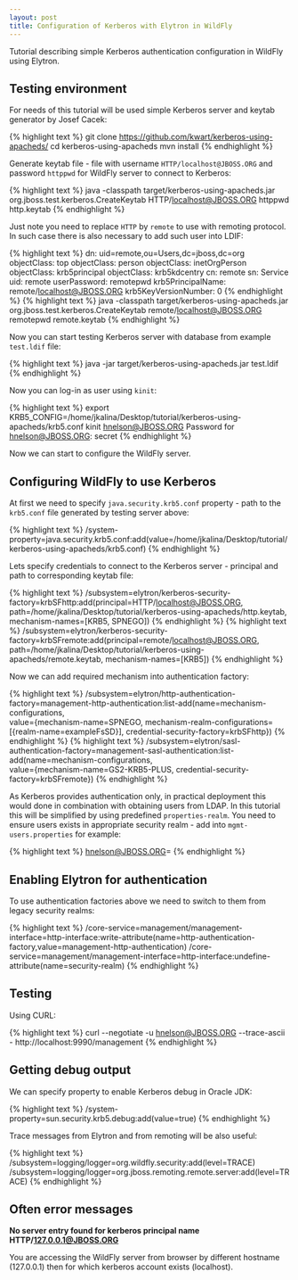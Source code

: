 ```yaml
---
layout: post
title: Configuration of Kerberos with Elytron in WildFly
---
```


Tutorial describing simple Kerberos authentication configuration in WildFly using Elytron.

## Testing environment

For needs of this tutorial will be used simple Kerberos server and keytab generator by Josef Cacek:

{% highlight text %}
git clone https://github.com/kwart/kerberos-using-apacheds/
cd kerberos-using-apacheds
mvn install
{% endhighlight %}

Generate keytab file - file with username `HTTP/localhost@JBOSS.ORG` and password `httppwd` for WildFly server to connect to Kerberos:

{% highlight text %}
java -classpath target/kerberos-using-apacheds.jar org.jboss.test.kerberos.CreateKeytab HTTP/localhost@JBOSS.ORG httppwd http.keytab
{% endhighlight %}

Just note you need to replace `HTTP` by `remote` to use with remoting protocol. In such case there is also necessary to add such user into LDIF:

{% highlight text %}
dn: uid=remote,ou=Users,dc=jboss,dc=org
objectClass: top
objectClass: person
objectClass: inetOrgPerson
objectClass: krb5principal
objectClass: krb5kdcentry
cn: remote
sn: Service
uid: remote
userPassword: remotepwd
krb5PrincipalName: remote/localhost@JBOSS.ORG
krb5KeyVersionNumber: 0
{% endhighlight %}
{% highlight text %}
java -classpath target/kerberos-using-apacheds.jar org.jboss.test.kerberos.CreateKeytab remote/localhost@JBOSS.ORG remotepwd remote.keytab
{% endhighlight %}

Now you can start testing Kerberos server with database from example `test.ldif` file:

{% highlight text %}
java -jar target/kerberos-using-apacheds.jar test.ldif
{% endhighlight %}

Now you can log-in as user using `kinit`:

{% highlight text %}
export KRB5_CONFIG=/home/jkalina/Desktop/tutorial/kerberos-using-apacheds/krb5.conf
kinit hnelson@JBOSS.ORG
Password for hnelson@JBOSS.ORG: secret
{% endhighlight %}

Now we can start to configure the WildFly server.

## Configuring WildFly to use Kerberos

At first we need to specify `java.security.krb5.conf` property - path to the `krb5.conf` file generated by testing server above:

{% highlight text %}
/system-property=java.security.krb5.conf:add(value=/home/jkalina/Desktop/tutorial/kerberos-using-apacheds/krb5.conf)
{% endhighlight %}

Lets specify credentials to connect to the Kerberos server - principal and path to corresponding keytab file:

{% highlight text %}
/subsystem=elytron/kerberos-security-factory=krbSFhttp:add(principal=HTTP/localhost@JBOSS.ORG, path=/home/jkalina/Desktop/tutorial/kerberos-using-apacheds/http.keytab, mechanism-names=[KRB5, SPNEGO])
{% endhighlight %}
{% highlight text %}
/subsystem=elytron/kerberos-security-factory=krbSFremote:add(principal=remote/localhost@JBOSS.ORG, path=/home/jkalina/Desktop/tutorial/kerberos-using-apacheds/remote.keytab, mechanism-names=[KRB5])
{% endhighlight %}

Now we can add required mechanism into authentication factory:

{% highlight text %}
/subsystem=elytron/http-authentication-factory=management-http-authentication:list-add(name=mechanism-configurations, \
    value={mechanism-name=SPNEGO, mechanism-realm-configurations=[{realm-name=exampleFsSD}], credential-security-factory=krbSFhttp})
{% endhighlight %}
{% highlight text %}
/subsystem=elytron/sasl-authentication-factory=management-sasl-authentication:list-add(name=mechanism-configurations, \
    value={mechanism-name=GS2-KRB5-PLUS, credential-security-factory=krbSFremote})
{% endhighlight %}

As Kerberos provides authentication only, in practical deployment this would done in combination with obtaining users from LDAP.
In this tutorial this will be simplified by using predefined `properties-realm`. You need to ensure users exists in appropriate security realm - add into `mgmt-users.properties` for example:

{% highlight text %}
hnelson@JBOSS.ORG=
{% endhighlight %}

## Enabling Elytron for authentication

To use authentication factories above we need to switch to them from legacy security realms:

{% highlight text %}
/core-service=management/management-interface=http-interface:write-attribute(name=http-authentication-factory,value=management-http-authentication)
/core-service=management/management-interface=http-interface:undefine-attribute(name=security-realm)
{% endhighlight %}

## Testing

Using CURL:

{% highlight text %}
curl  --negotiate -u hnelson@JBOSS.ORG --trace-ascii - http://localhost:9990/management
{% endhighlight %}

<!--
Using JBoss CLI:
{% highlight text %}
bin/jboss-cli.sh -c --controller=remote://localhost.localdomain:9990 -Dwildfly.config.url=wildfly-config.xml -Djavax.security.auth.useSubjectCredsOnly=false :whoami
{% endhighlight %}
wildfly-config.xml:
{% highlight xml %}
<configuration>
    <authentication-client xmlns="urn:elytron:1.0">
        <authentication-rules>
            <rule use-configuration="auth-config"/>
        </authentication-rules>
        <authentication-configurations>
            <configuration name="auth-config">
                <sasl-mechanism-selector selector="GS2-KRB5-PLUS"/>
                <providers>
                    <use-service-loader/>
                </providers>
            </configuration>
        </authentication-configurations>
    </authentication-client>
</configuration>
{% endhighlight %}
-->

## Getting debug output

We can specify property to enable Kerberos debug in Oracle JDK:

{% highlight text %}
/system-property=sun.security.krb5.debug:add(value=true)
{% endhighlight %}

Trace messages from Elytron and from remoting will be also useful:

{% highlight text %}
/subsystem=logging/logger=org.wildfly.security:add(level=TRACE)
/subsystem=logging/logger=org.jboss.remoting.remote.server:add(level=TRACE)
{% endhighlight %}

## Often error messages

**No server entry found for kerberos principal name HTTP/127.0.0.1@JBOSS.ORG**

You are accessing the WildFly server from browser by different hostname (127.0.0.1) then for which kerberos account exists (localhost).


